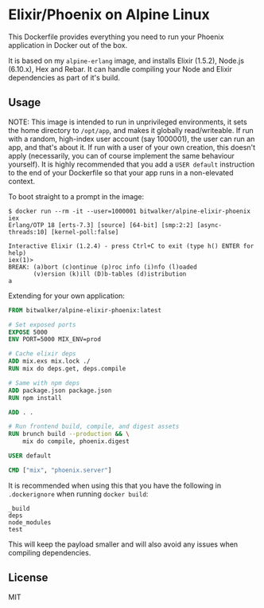 # Elixir/Phoenix on Alpine Linux

This Dockerfile provides everything you need to run your Phoenix application in Docker out of the box.

It is based on my `alpine-erlang` image, and installs Elixir (1.5.2), Node.js (6.10.x), Hex and Rebar. It can handle compiling
your Node and Elixir dependencies as part of it's build.

## Usage

NOTE: This image is intended to run in unprivileged environments, it sets the home directory to `/opt/app`, and makes it globally
read/writeable. If run with a random, high-index user account (say 1000001), the user can run an app, and that's about it. If run
with a user of your own creation, this doesn't apply (necessarily, you can of course implement the same behaviour yourself).
It is highly recommended that you add a `USER default` instruction to the end of your Dockerfile so that your app runs in a non-elevated context.

To boot straight to a prompt in the image:

```
$ docker run --rm -it --user=1000001 bitwalker/alpine-elixir-phoenix iex
Erlang/OTP 18 [erts-7.3] [source] [64-bit] [smp:2:2] [async-threads:10] [kernel-poll:false]

Interactive Elixir (1.2.4) - press Ctrl+C to exit (type h() ENTER for help)
iex(1)>
BREAK: (a)bort (c)ontinue (p)roc info (i)nfo (l)oaded
       (v)ersion (k)ill (D)b-tables (d)istribution
a
```

Extending for your own application:

```dockerfile
FROM bitwalker/alpine-elixir-phoenix:latest

# Set exposed ports
EXPOSE 5000
ENV PORT=5000 MIX_ENV=prod

# Cache elixir deps
ADD mix.exs mix.lock ./
RUN mix do deps.get, deps.compile

# Same with npm deps
ADD package.json package.json
RUN npm install

ADD . .

# Run frontend build, compile, and digest assets
RUN brunch build --production && \
    mix do compile, phoenix.digest

USER default

CMD ["mix", "phoenix.server"]
```

It is recommended when using this that you have the following in `.dockerignore` when running `docker build`:

```
_build
deps
node_modules
test
```

This will keep the payload smaller and will also avoid any issues when compiling dependencies.

## License

MIT
